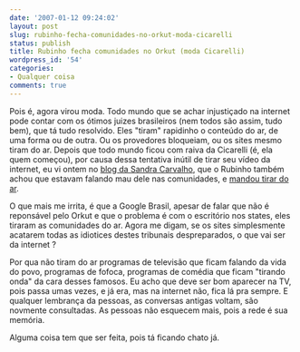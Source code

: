 ```yaml
---
date: '2007-01-12 09:24:02'
layout: post
slug: rubinho-fecha-comunidades-no-orkut-moda-cicarelli
status: publish
title: Rubinho fecha comunidades no Orkut (moda Cicarelli)
wordpress_id: '54'
categories:
- Qualquer coisa
comments: true
---
```


Pois é, agora virou moda. Todo mundo que se achar injustiçado na internet pode contar com os ótimos juizes brasileiros (nem todos são assim, tudo bem), que tá tudo resolvido. Eles "tiram" rapidinho o conteúdo do ar, de uma forma ou de outra. Ou os provedores bloqueiam, ou os sites mesmo tiram do ar.
Depois que todo mundo ficou com raiva da Cicarelli (é, ela quem começou), por causa dessa tentativa inútil de tirar seu vídeo da internet, eu vi ontem no [blog da Sandra Carvalho](http://info.abril.com.br/blog/sandra/20070111_listar.shtml), que o Rubinho também achou que estavam falando mau dele nas comunidades, e [mandou tirar do ar](http://info.abril.com.br/aberto/infonews/012007/11012007-1.shl).

O que mais me irrita, é que a Google Brasil, apesar de falar que não é reponsável pelo Orkut e que o problema é com o escritório nos states, eles tiraram as comunidades do ar. Agora me digam, se os sites simplesmente acatarem todas as idiotices destes tribunais despreparados, o que vai ser da internet ?

Por qua não tiram do ar programas de televisão que ficam falando da vida do povo, programas de fofoca, programas de comédia que ficam "tirando onda" da cara desses famosos. Eu acho que deve ser bom aparecer na TV, pois passa umas vezes, e já era, mas na internet não, fica lá pra sempre. E qualquer lembrança da pessoas, as conversas antigas voltam, são novmente consultadas. As pessoas não esquecem mais, pois a rede é sua memória.

Alguma coisa tem que ser feita, pois tá ficando chato já.
